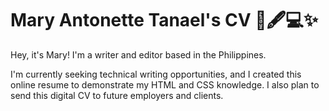 # Mary Antonette Tanael's CV  📄🖋️💻✨
Hey, it's Mary! I'm a writer and editor based in the Philippines.

I'm currently seeking technical writing opportunities, and I created this online resume to demonstrate my HTML and CSS knowledge. I also plan to send this digital CV to future employers and clients.
